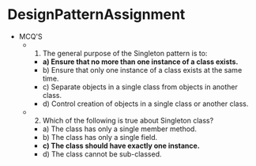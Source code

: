 # DesignPatternAssignment

- MCQ'S
	- 1) The general purpose of the Singleton pattern is to:
		- **a) Ensure that no more than one instance of a class exists.**
		- b) Ensure that only one instance of a class exists at the same time.
		- c) Separate objects in a single class from objects in another class.
		- d) Control creation of objects in a single class or another class.
		

	
	- 2) Which of the following is true about Singleton class?
		- a) The class has only a single member method.
		- b) The class has only a single field.
		- **c) The class should have exactly one instance.**
		- d) The class cannot be sub-classed.
		
